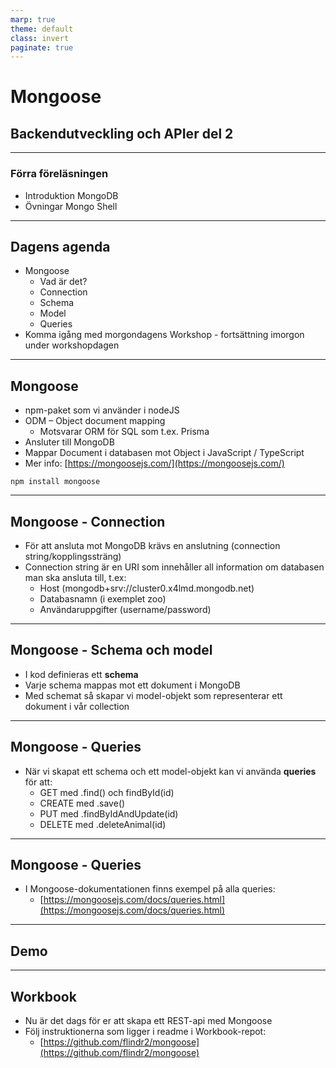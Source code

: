 ```yaml
---
marp: true
theme: default
class: invert
paginate: true
---
```


# Mongoose

## Backendutveckling och APIer del 2

---

### Förra föreläsningen

- Introduktion MongoDB
- Övningar Mongo Shell

---

## Dagens agenda

- Mongoose
  - Vad är det?
  - Connection
  - Schema
  - Model
  - Queries
- Komma igång med morgondagens Workshop - fortsättning imorgon under workshopdagen

---

## Mongoose

- npm-paket som vi använder i nodeJS
- ODM – Object document mapping
  - Motsvarar ORM för SQL som t.ex. Prisma
- Ansluter till MongoDB
- Mappar Document i databasen mot Object i JavaScript / TypeScript
- Mer info: [https://mongoosejs.com/](https://mongoosejs.com/)

```npm install mongoose```

---

## Mongoose - Connection

- För att ansluta mot MongoDB krävs en anslutning (connection string/kopplingssträng)
- Connection string är en URI som innehåller all information om databasen man ska ansluta till, t.ex:
  - Host (mongodb+srv://cluster0.x4lmd.mongodb.net)
  - Databasnamn (i exemplet zoo)
  - Användaruppgifter (username/password)

---

## Mongoose - Schema och model

- I kod definieras ett **schema**
- Varje schema mappas mot ett dokument i MongoDB
- Med schemat så skapar vi model-objekt som representerar ett dokument i vår collection

---

## Mongoose - Queries

- När vi skapat ett schema och ett model-objekt kan vi använda **queries** för att:
  - GET med .find() och findById(id)
  - CREATE med .save()
  - PUT med .findByIdAndUpdate(id)
  - DELETE med .deleteAnimal(id)

---

## Mongoose - Queries

- I Mongoose-dokumentationen finns exempel på alla queries:
  - [https://mongoosejs.com/docs/queries.html](https://mongoosejs.com/docs/queries.html)

---

## Demo

---

## Workbook

- Nu är det dags för er att skapa ett REST-api med Mongoose
- Följ instruktionerna som ligger i readme i Workbook-repot:
  - [https://github.com/flindr2/mongoose](https://github.com/flindr2/mongoose)
